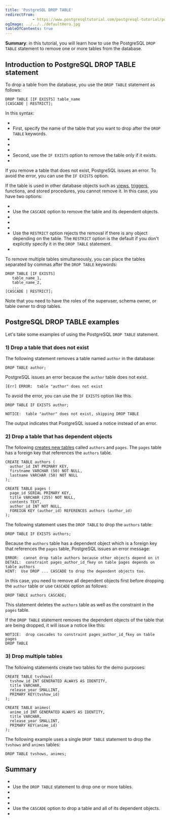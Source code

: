```yaml
---
title: 'PostgreSQL DROP TABLE'
redirectFrom: 
            - https://www.postgresqltutorial.com/postgresql-tutorial/postgresql-drop-table/
ogImage: ../../../defaultHero.jpg
tableOfContents: true
---
```

<!-- wp:paragraph -->

**Summary**: in this tutorial, you will learn how to use the PostgreSQL `DROP TABLE` statement to remove one or more tables from the database.

<!-- /wp:paragraph -->

<!-- wp:heading -->

## Introduction to PostgreSQL DROP TABLE statement

<!-- /wp:heading -->

<!-- wp:paragraph -->

To drop a table from the database, you use the `DROP TABLE` statement as follows:

<!-- /wp:paragraph -->

<!-- wp:code {"language":"sql"} -->

```
DROP TABLE [IF EXISTS] table_name
[CASCADE | RESTRICT];
```

<!-- /wp:code -->

<!-- wp:paragraph -->

In this syntax:

<!-- /wp:paragraph -->

<!-- wp:list -->

- <!-- wp:list-item -->
- First, specify the name of the table that you want to drop after the `DROP TABLE` keywords.
- <!-- /wp:list-item -->
-
- <!-- wp:list-item -->
- Second, use the `IF EXISTS` option to remove the table only if it exists.
- <!-- /wp:list-item -->

<!-- /wp:list -->

<!-- wp:paragraph -->

If you remove a table that does not exist, PostgreSQL issues an error. To avoid the error, you can use the `IF EXISTS` option.

<!-- /wp:paragraph -->

<!-- wp:paragraph -->

If the table is used in other database objects such as [views](https://www.postgresqltutorial.com/postgresql-views/), [triggers](https://www.postgresqltutorial.com/postgresql-triggers/enable-triggers/), functions, and stored procedures, you cannot remove it. In this case, you have two options:

<!-- /wp:paragraph -->

<!-- wp:list -->

- <!-- wp:list-item -->
- Use the `CASCADE` option to remove the table and its dependent objects.
- <!-- /wp:list-item -->
-
- <!-- wp:list-item -->
- Use the `RESTRICT` option rejects the removal if there is any object depending on the table. The `RESTRICT` option is the default if you don't explicitly specify it in the `DROP TABLE` statement.
- <!-- /wp:list-item -->

<!-- /wp:list -->

<!-- wp:paragraph -->

To remove multiple tables simultaneously, you can place the tables separated by commas after the `DROP TABLE` keywords:

<!-- /wp:paragraph -->

<!-- wp:code {"language":"sql"} -->

```
DROP TABLE [IF EXISTS]
   table_name_1,
   table_name_2,
   ...
[CASCADE | RESTRICT];
```

<!-- /wp:code -->

<!-- wp:paragraph -->

Note that you need to have the roles of the superuser, schema owner, or table owner to drop tables.

<!-- /wp:paragraph -->

<!-- wp:heading -->

## PostgreSQL DROP TABLE examples

<!-- /wp:heading -->

<!-- wp:paragraph -->

Let's take some examples of using the PostgreSQL `DROP TABLE` statement.

<!-- /wp:paragraph -->

<!-- wp:heading {"level":3} -->

### 1) Drop a table that does not exist

<!-- /wp:heading -->

<!-- wp:paragraph -->

The following statement removes a table named `author` in the database:

<!-- /wp:paragraph -->

<!-- wp:code {"language":"sql"} -->

```
DROP TABLE author;
```

<!-- /wp:code -->

<!-- wp:paragraph -->

PostgreSQL issues an error because the `author` table does not exist.

<!-- /wp:paragraph -->

<!-- wp:code {"language":"shell"} -->

```
[Err] ERROR:  table "author" does not exist
```

<!-- /wp:code -->

<!-- wp:paragraph -->

To avoid the error, you can use the `IF EXISTS` option like this.

<!-- /wp:paragraph -->

<!-- wp:code {"language":"sql"} -->

```
DROP TABLE IF EXISTS author;
```

<!-- /wp:code -->

<!-- wp:code {"language":"shell"} -->

```
NOTICE:  table "author" does not exist, skipping DROP TABLE
```

<!-- /wp:code -->

<!-- wp:paragraph -->

The output indicates that PostgreSQL issued a notice instead of an error.

<!-- /wp:paragraph -->

<!-- wp:heading {"level":3} -->

### 2) Drop a table that has dependent objects

<!-- /wp:heading -->

<!-- wp:paragraph -->

The following [creates new tables](https://www.postgresqltutorial.com/postgresql-tutorial/postgresql-create-table/ "PostgreSQL CREATE TABLE") called `authors` and `pages`. The `pages` table has a foreign key that references the `authors` table.

<!-- /wp:paragraph -->

<!-- wp:code {"language":"sql"} -->

```
CREATE TABLE authors (
  author_id INT PRIMARY KEY,
  firstname VARCHAR (50) NOT NULL,
  lastname VARCHAR (50) NOT NULL
);

CREATE TABLE pages (
  page_id SERIAL PRIMARY KEY,
  title VARCHAR (255) NOT NULL,
  contents TEXT,
  author_id INT NOT NULL,
  FOREIGN KEY (author_id) REFERENCES authors (author_id)
);
```

<!-- /wp:code -->

<!-- wp:paragraph -->

The following statement uses the `DROP TABLE` to drop the `authors` table:

<!-- /wp:paragraph -->

<!-- wp:code {"language":"sql"} -->

```
DROP TABLE IF EXISTS authors;
```

<!-- /wp:code -->

<!-- wp:paragraph -->

Because the `authors` table has a dependent object which is a foreign key that references the `pages` table, PostgreSQL issues an error message:

<!-- /wp:paragraph -->

<!-- wp:code {"language":"shell"} -->

```
ERROR:  cannot drop table authors because other objects depend on it
DETAIL:  constraint pages_author_id_fkey on table pages depends on table authors
HINT:  Use DROP ... CASCADE to drop the dependent objects too.
```

<!-- /wp:code -->

<!-- wp:paragraph -->

In this case, you need to remove all dependent objects first before dropping the `author` table or use `CASCADE` option as follows:

<!-- /wp:paragraph -->

<!-- wp:code {"language":"sql"} -->

```
DROP TABLE authors CASCADE;
```

<!-- /wp:code -->

<!-- wp:paragraph -->

This statement deletes the `authors` table as well as the constraint in the `pages` table.

<!-- /wp:paragraph -->

<!-- wp:paragraph -->

If the `DROP TABLE` statement removes the dependent objects of the table that are being dropped, it will issue a notice like this:

<!-- /wp:paragraph -->

<!-- wp:code {"language":"shell"} -->

```
NOTICE:  drop cascades to constraint pages_author_id_fkey on table pages
DROP TABLE
```

<!-- /wp:code -->

<!-- wp:heading {"level":3} -->

### 3) Drop multiple tables

<!-- /wp:heading -->

<!-- wp:paragraph -->

The following statements create two tables for the demo purposes:

<!-- /wp:paragraph -->

<!-- wp:code {"language":"sql"} -->

```
CREATE TABLE tvshows(
  tvshow_id INT GENERATED ALWAYS AS IDENTITY,
  title VARCHAR,
  release_year SMALLINT,
  PRIMARY KEY(tvshow_id)
);

CREATE TABLE animes(
  anime_id INT GENERATED ALWAYS AS IDENTITY,
  title VARCHAR,
  release_year SMALLINT,
  PRIMARY KEY(anime_id)
);
```

<!-- /wp:code -->

<!-- wp:paragraph -->

The following example uses a single `DROP TABLE` statement to drop the `tvshows` and `animes` tables:

<!-- /wp:paragraph -->

<!-- wp:code {"language":"sql"} -->

```
DROP TABLE tvshows, animes;
```

<!-- /wp:code -->

<!-- wp:heading -->

## Summary

<!-- /wp:heading -->

<!-- wp:list -->

- <!-- wp:list-item -->
- Use the `DROP TABLE` statement to drop one or more tables.
- <!-- /wp:list-item -->
-
- <!-- wp:list-item -->
- Use the `CASCADE` option to drop a table and all of its dependent objects.
- <!-- /wp:list-item -->

<!-- /wp:list -->
